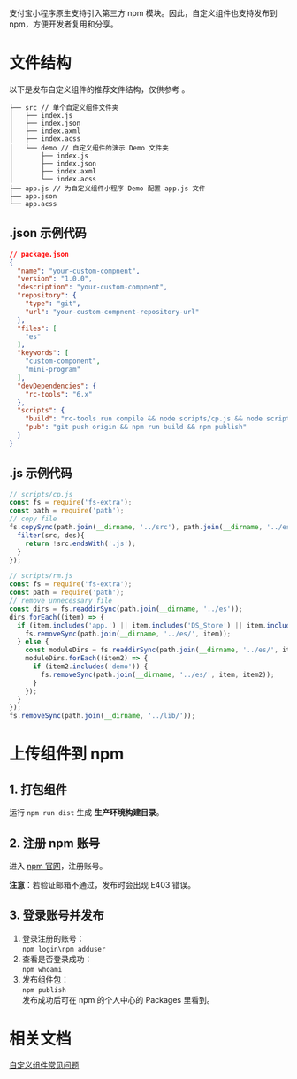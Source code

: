 支付宝小程序原生支持引入第三方 npm 模块。因此，自定义组件也支持发布到 npm，方便开发者复用和分享。

# 文件结构

以下是发布自定义组件的推荐文件结构，仅供参考 。
```
├── src // 单个自定义组件文件夹
│   ├── index.js
│   ├── index.json
│   ├── index.axml
│   ├── index.acss
│   └── demo // 自定义组件的演示 Demo 文件夹
│       ├── index.js
│       ├── index.json
│       ├── index.axml
│       └── index.acss
├── app.js // 为自定义组件小程序 Demo 配置 app.js 文件
├── app.json
└── app.acss
```

## .json 示例代码
```json
// package.json
{
  "name": "your-custom-compnent",
  "version": "1.0.0",
  "description": "your-custom-compnent",
  "repository": {
    "type": "git",
    "url": "your-custom-compnent-repository-url"
  },
  "files": [
    "es"
  ],
  "keywords": [
    "custom-component",
    "mini-program"
  ],
  "devDependencies": {
    "rc-tools": "6.x"
  },
  "scripts": {
    "build": "rc-tools run compile && node scripts/cp.js && node scripts/rm.js",
    "pub": "git push origin && npm run build && npm publish"
  }
}
```

## .js 示例代码
```javascript
// scripts/cp.js
const fs = require('fs-extra');
const path = require('path');
// copy file
fs.copySync(path.join(__dirname, '../src'), path.join(__dirname, '../es'), {
  filter(src, des){
    return !src.endsWith('.js');
  }
});
```
```javascript
// scripts/rm.js
const fs = require('fs-extra');
const path = require('path');
// remove unnecessary file
const dirs = fs.readdirSync(path.join(__dirname, '../es'));
dirs.forEach((item) => {
  if (item.includes('app.') || item.includes('DS_Store') || item.includes('demo')) {
    fs.removeSync(path.join(__dirname, '../es/', item));
  } else {
    const moduleDirs = fs.readdirSync(path.join(__dirname, '../es/', item));
    moduleDirs.forEach((item2) => {
      if (item2.includes('demo')) {
        fs.removeSync(path.join(__dirname, '../es/', item, item2));
      }
    });
  }
});
fs.removeSync(path.join(__dirname, '../lib/'));
```

# 上传组件到 npm
## 1. 打包组件

运行 `npm run dist`  生成 **生产环境构建目录**。

## 2. 注册 npm 账号

进入 [npm 官网](https://www.npmjs.com/)，注册账号。

**注意**：若验证邮箱不通过，发布时会出现 E403 错误。

## 3. 登录账号并发布
<ol>
  <li>登录注册的账号：<br /><code>npm login\npm adduser</code><br /></li>
  <li>查看是否登录成功：<br /><code>npm whoami</code></li>
  <li>发布组件包：<br /><code>npm publish</code><br />发布成功后可在 npm 的个人中心的 Packages 里看到。</li>
</ol>

# 相关文档
[自定义组件常见问题](https://opendocs.alipay.com/mini/framework/auge4r)

